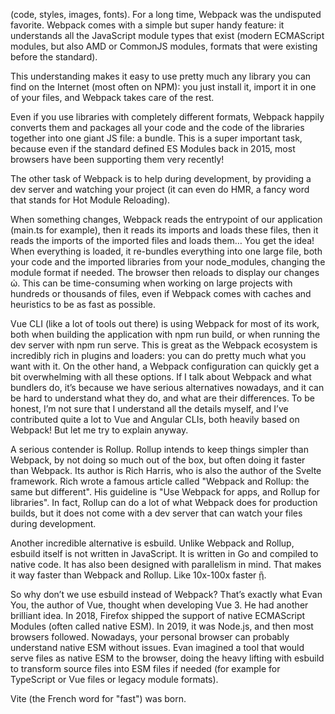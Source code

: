 
(code, styles, images, fonts).
For a long time, Webpack was the undisputed favorite. Webpack comes with a simple but super handy feature: it understands all the JavaScript module types that exist (modern ECMAScript modules, but also AMD or CommonJS modules, formats that were existing before the standard).

This understanding makes it easy to use pretty much any library you can find on the Internet (most often on NPM): you just install it, import it in one of your files, and Webpack takes care of the rest.

Even if you use libraries with completely different formats, Webpack happily converts them and
packages all your code and the code of the libraries together into one giant JS file: a bundle. This is a super important task, because even if the standard defined ES Modules back in 2015, most browsers have been supporting them very recently!

The other task of Webpack is to help during development, by providing a dev server and watching your project (it can even do HMR, a fancy word that stands for Hot Module Reloading).

When something changes, Webpack reads the entrypoint of our application (main.ts for example), then it reads its imports and loads these files, then it reads the imports of the imported files and loads them… You get the idea! When everything is loaded, it re-bundles everything into one large file, both your code and the imported libraries from your node_modules, changing the module format if needed. The browser then reloads to display our changes ὠ. This can be time-consuming when working on large projects with hundreds or thousands of files, even if Webpack comes with caches and heuristics to be as fast as possible.

Vue CLI (like a lot of tools out there) is using Webpack for most of its work, both when building the application with npm run build, or when running the dev server with npm run serve.
This is great as the Webpack ecosystem is incredibly rich in plugins and loaders: you can do pretty much what you want with it. On the other hand, a Webpack configuration can quickly get a bit overwhelming with all these options. If I talk about Webpack and what bundlers do, it’s because we have serious alternatives nowadays, and it can be hard to understand what they do, and what are their differences. To be honest, I’m not sure that I understand all the details myself, and I’ve contributed quite a lot to Vue and Angular CLIs, both heavily based on Webpack! But let me try to explain anyway.

A serious contender is Rollup. Rollup intends to keep things simpler than Webpack, by not doing so much out of the box, but often doing it faster than Webpack. Its author is Rich Harris, who is also the author of the Svelte framework. Rich wrote a famous article called "Webpack and Rollup: the same but different". His guideline is "Use Webpack for apps, and Rollup for libraries". In fact, Rollup can do a lot of what Webpack does for production builds, but it does not come with a dev server that can watch your files during development.

Another incredible alternative is esbuild. Unlike Webpack and Rollup, esbuild itself is not written in JavaScript. It is written in Go and compiled to native code. It has also been designed with parallelism in mind. That makes it way faster than Webpack and Rollup. Like 10x-100x faster ᾒ.

So why don’t we use esbuild instead of Webpack? That’s exactly what Evan You, the author of Vue, thought when developing Vue 3. He had another brilliant idea. In 2018, Firefox shipped the support of native ECMAScript Modules (often called native ESM). In 2019, it was Node.js, and then most browsers followed. Nowadays, your personal browser can probably understand native ESM without issues. Evan imagined a tool that would serve files as native ESM to the browser, doing the heavy lifting with esbuild to transform source files into ESM files if needed (for example for TypeScript or Vue files or legacy module formats).

Vite (the French word for "fast") was born.